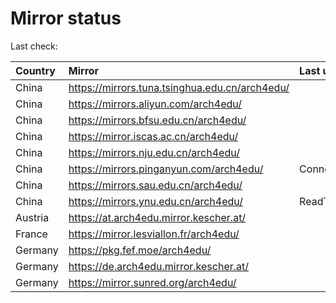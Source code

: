 <script src="./time.js"></script>
# Mirror status
Last check: <script type="text/javascript">localize(1675956075.0674977);</script>

|Country|Mirror|Last update|
|:------|:-----|:----------|
|China|https://mirrors.tuna.tsinghua.edu.cn/arch4edu/|<script type="text/javascript">localize(1675924568);</script>|
|China|https://mirrors.aliyun.com/arch4edu/|<script type="text/javascript">localize(1675881169);</script>|
|China|https://mirrors.bfsu.edu.cn/arch4edu/|<script type="text/javascript">localize(1675924568);</script>|
|China|https://mirror.iscas.ac.cn/arch4edu/|<script type="text/javascript">localize(1675924568);</script>|
|China|https://mirrors.nju.edu.cn/arch4edu/|<script type="text/javascript">localize(1675924568);</script>|
|China|https://mirrors.pinganyun.com/arch4edu/|ConnectionError|
|China|https://mirrors.sau.edu.cn/arch4edu/|<script type="text/javascript">localize(1673850842);</script>|
|China|https://mirrors.ynu.edu.cn/arch4edu/|ReadTimeout|
|Austria|https://at.arch4edu.mirror.kescher.at/|<script type="text/javascript">localize(1675924568);</script>|
|France|https://mirror.lesviallon.fr/arch4edu/|<script type="text/javascript">localize(1675708418);</script>|
|Germany|https://pkg.fef.moe/arch4edu/|<script type="text/javascript">localize(1675924568);</script>|
|Germany|https://de.arch4edu.mirror.kescher.at/|<script type="text/javascript">localize(1675924568);</script>|
|Germany|https://mirror.sunred.org/arch4edu/|<script type="text/javascript">localize(1675924568);</script>|

<script src="./tablefilter/tablefilter.js"></script>
<script src="./table.js"></script>
